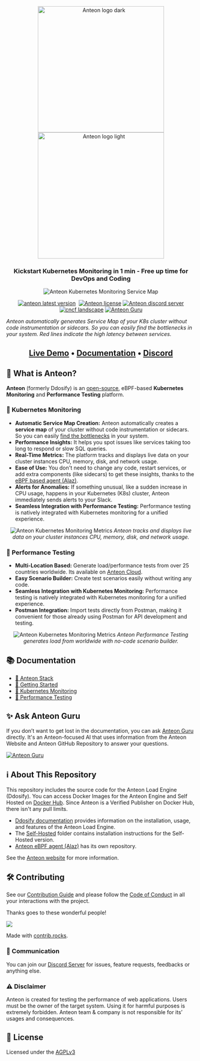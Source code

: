 <div align="center">
    <img src="https://raw.githubusercontent.com/getanteon/anteon/master/assets/anteon-logo-db.svg#gh-dark-mode-only" alt="Anteon logo dark" width="336px" /><br />
    <img src="https://raw.githubusercontent.com/getanteon/anteon/master/assets/anteon-logo-wb.svg#gh-light-mode-only" alt="Anteon logo light" width="336px" /><br />
</div>

<h3 align="center">Kickstart Kubernetes Monitoring in 1 min - Free up time for DevOps and Coding</h3>

<p align="center">
    <img src="https://raw.githubusercontent.com/getanteon/anteon/master/assets/anteon_service_map.png" alt="Anteon Kubernetes Monitoring Service Map" />
    <p align="center">
        <a href="https://github.com/getanteon/anteon/releases" target="_blank"><img src="https://img.shields.io/github/v/release/getanteon/anteon?style=for-the-badge&logo=github&color=orange" alt="anteon latest version" /></a>&nbsp;
        <a href="https://github.com/getanteon/anteon/blob/master/LICENSE" target="_blank"><img src="https://img.shields.io/badge/LICENSE-AGPL--3.0-orange?style=for-the-badge&logo=none" alt="Anteon license" /></a>
        <a href="https://discord.com/invite/9KdnrSUZQg" target="_blank"><img src="https://img.shields.io/discord/898523141788287017?style=for-the-badge&logo=discord&label=DISCORD" alt="Anteon discord server" /></a>
        <a href="https://landscape.cncf.io/?item=observability-and-analysis--observability--anteon" target="_blank"><img src="https://img.shields.io/badge/CNCF%20Landscape-5699C6?style=for-the-badge&logo=cncf&label=cncf" alt="cncf landscape" /></a>
        <a href="https://gurubase.io/g/anteon" target="_blank"><img alt="Anteon Guru" src="https://img.shields.io/badge/Anteon%20Guru-F40003?style=for-the-badge&label=Gurubase&color=%23006BFF">
</a>
    </p>
    <i>Anteon automatically generates Service Map of your K8s cluster without code instrumentation or sidecars. So you can easily find the bottlenecks in your system. Red lines indicate the high latency between services.</i>
</p>

<h2 align="center">
    <a href="https://demo.getanteon.com/" target="_blank">Live Demo</a> •
    <a href="https://getanteon.com/docs" target="_blank">Documentation</a> •
    <a href="https://discord.com/invite/9KdnrSUZQg" target="_blank">Discord</a>
</h2>

## 🐝 What is Anteon?

**Anteon** (formerly Ddosify) is an [open-source](https://github.com/getanteon/anteon), eBPF-based **Kubernetes Monitoring** and **Performance Testing** platform.

### 🔎 Kubernetes Monitoring

- **Automatic Service Map Creation:** Anteon automatically creates a **service map** of your cluster without code instrumentation or sidecars. So you can easily [find the bottlenecks](https://getanteon.com/docs/kubernetes-monitoring/#finding-bottlenecks) in your system.
- **Performance Insights:** It helps you spot issues like services taking too long to respond or slow SQL queries.
- **Real-Time Metrics:** The platform tracks and displays live data on your cluster instances CPU, memory, disk, and network usage.
- **Ease of Use:** You don't need to change any code, restart services, or add extra components (like sidecars) to get these insights, thanks to the [eBPF based agent (Alaz)](https://github.com/getanteon/alaz).
- **Alerts for Anomalies:** If something unusual, like a sudden increase in CPU usage, happens in your Kubernetes (K8s) cluster, Anteon immediately sends alerts to your Slack.
- **Seamless Integration with Performance Testing:** Performance testing is natively integrated with Kubernetes monitoring for a unified experience.

<p align="center">
<img src="https://raw.githubusercontent.com/getanteon/anteon/master/assets/anteon_metrics.png" alt="Anteon Kubernetes Monitoring Metrics" />
<i>Anteon tracks and displays live data on your cluster instances CPU, memory, disk, and network usage.</i>
</p>

### 🔨 Performance Testing

- **Multi-Location Based:** Generate load/performance tests from over 25 countries worldwide. Its available on [Anteon Cloud](https://getanteon.com/).
- **Easy Scenario Builder:** Create test scenarios easily without writing any code.
- **Seamless Integration with Kubernetes Monitoring:** Performance testing is natively integrated with Kubernetes monitoring for a unified experience.
- **Postman Integration:** Import tests directly from Postman, making it convenient for those already using Postman for API development and testing.

<p align="center">
<img src="https://raw.githubusercontent.com/getanteon/anteon/master/assets/anteon_performance_testing.png" alt="Anteon Kubernetes Monitoring Metrics" />
<i>Anteon Performance Testing generates load from worldwide with no-code scenario builder.</i>
</p>

## 📚 Documentation

- [🐝 Anteon Stack](https://getanteon.com/docs/stack/)
- [🚀 Getting Started](https://getanteon.com/docs/getting-started/)
- [🔎 Kubernetes Monitoring](https://getanteon.com/docs/kubernetes-monitoring/)
- [🔨 Performance Testing](https://getanteon.com/docs/performance-testing/)

## ✨ Ask Anteon Guru
If you don’t want to get lost in the documentation, you can ask [Anteon Guru](https://gurubase.io/g/anteon) directly. It's an Anteon-focused AI that uses information from the Anteon Website and Anteon GitHub Repository to answer your questions.

<a href="https://gurubase.io/g/anteon" target="_blank"><img alt="Anteon Guru" src="https://img.shields.io/badge/ASK%20ANTEON%20GURU-F40003?color=%23006BFF&style=for-the-badge"></a>

## ℹ️ About This Repository

This repository includes the source code for the Anteon Load Engine (Ddosify). You can access Docker Images for the Anteon Engine and Self Hosted on <a href="https://hub.docker.com/u/ddosify" target="_blank">Docker Hub</a>. Since Anteon is a Verified Publisher on Docker Hub, there isn't any pull limits.

- [Ddosify documentation](https://github.com/getanteon/anteon/tree/master/ddosify_engine) provides information on the installation, usage, and features of the Anteon Load Engine.
- The [Self-Hosted](https://github.com/getanteon/anteon/tree/master/selfhosted) folder contains installation instructions for the Self-Hosted version.
- [Anteon eBPF agent (Alaz)](https://github.com/getanteon/alaz) has its own repository.

See the [Anteon website](https://getanteon.com/) for more information.

## 🛠️ Contributing

See our [Contribution Guide](./CONTRIBUTING.md) and please follow the [Code of Conduct](./CODE_OF_CONDUCT.md) in all your interactions with the project.

Thanks goes to these wonderful people!

<a href="https://github.com/getanteon/anteon/graphs/contributors">
  <img src="https://contrib.rocks/image?repo=getanteon/anteon" />
</a>

Made with [contrib.rocks](https://contrib.rocks).

### 📨 Communication

You can join our [Discord Server](https://discord.com/invite/9KdnrSUZQg) for issues, feature requests, feedbacks or anything else.

### ⚠️ Disclaimer

Anteon is created for testing the performance of web applications. Users must be the owner of the target system. Using it for harmful purposes is extremely forbidden. Anteon team & company is not responsible for its’ usages and consequences.

## 📜 License

Licensed under the [AGPLv3](LICENSE)
